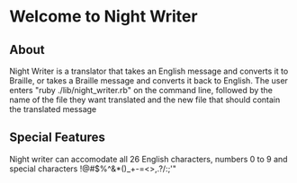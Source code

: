 # Welcome to Night Writer

## About
Night Writer is a translator that takes an English message and converts it to Braille, or takes a Braille message and converts it back to English. The user enters "ruby ./lib/night_writer.rb" on the command line, followed by the name of the file they want translated and the new file that should contain the translated message

## Special Features
Night writer can accomodate all 26 English characters, numbers 0 to 9 and special characters !@#$%^&*()_+-=<>,.?/:;'"